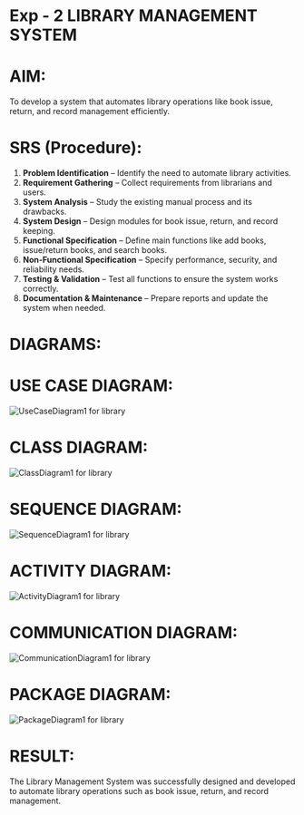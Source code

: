 # Exp - 2 LIBRARY MANAGEMENT SYSTEM

# AIM:
To develop a system that automates library operations like book issue, return, and record management efficiently.

# SRS (Procedure):

1. **Problem Identification** – Identify the need to automate library activities.
2. **Requirement Gathering** – Collect requirements from librarians and users.
3. **System Analysis** – Study the existing manual process and its drawbacks.
4. **System Design** – Design modules for book issue, return, and record keeping.
5. **Functional Specification** – Define main functions like add books, issue/return books, and search books.
6. **Non-Functional Specification** – Specify performance, security, and reliability needs.
7. **Testing & Validation** – Test all functions to ensure the system works correctly.
8. **Documentation & Maintenance** – Prepare reports and update the system when needed.


# DIAGRAMS:
# USE CASE DIAGRAM:
![UseCaseDiagram1 for library](https://github.com/user-attachments/assets/6f091042-cb66-4e94-8b6b-8fedb588603c)
# CLASS DIAGRAM:
![ClassDiagram1 for library](https://github.com/user-attachments/assets/735533d1-f622-4fb7-a70c-550be6c81b44)
# SEQUENCE DIAGRAM:
![SequenceDiagram1 for library](https://github.com/user-attachments/assets/3d6b84d7-6880-496f-862e-0907977d81e2)
# ACTIVITY DIAGRAM:
![ActivityDiagram1 for library](https://github.com/user-attachments/assets/79578fd6-c31d-4435-849d-333a3ec81d99)
# COMMUNICATION DIAGRAM:
![CommunicationDiagram1 for library](https://github.com/user-attachments/assets/abbe242a-9043-40a7-b035-fa88d1b14f83)
# PACKAGE DIAGRAM:
![PackageDiagram1 for library](https://github.com/user-attachments/assets/f356deda-58f9-48a9-84ec-ebfe530f59d9)




# RESULT:
The Library Management System was successfully designed and developed to automate library operations such as book issue, return, and record management.
